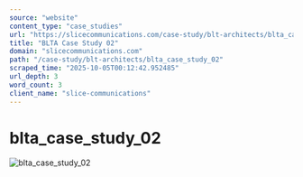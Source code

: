 ```yaml
---
source: "website"
content_type: "case_studies"
url: "https://slicecommunications.com/case-study/blt-architects/blta_case_study_02"
title: "BLTA Case Study 02"
domain: "slicecommunications.com"
path: "/case-study/blt-architects/blta_case_study_02"
scraped_time: "2025-10-05T00:12:42.952485"
url_depth: 3
word_count: 3
client_name: "slice-communications"
---
```


# blta_case_study_02

![blta_case_study_02](https://slicecommunications.com/wp-content/uploads/2018/07/blta_case_study_02-pdf-232x300.jpg)